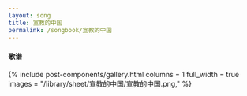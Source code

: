 ```yaml
---
layout: song
title: 宣教的中国
permalink: /songbook/宣教的中国
---
```


#### 歌谱

{% include post-components/gallery.html
    columns = 1
    full_width = true
    images = "/library/sheet/宣教的中国/宣教的中国.png,"
%}
